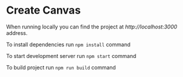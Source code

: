 # Create Canvas

When running locally you can find the project at *http://localhost:3000* address.

To install dependencies run `npm install` command

To start development server run `npm start` command

To build project run `npm run build` command

